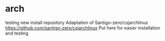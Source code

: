 # arch
testing new install repository
Adaptation of 
Santigo-zero/csjarchlinux
https://github.com/santigo-zero/csjarchlinux
Put here for easier installation and testing
